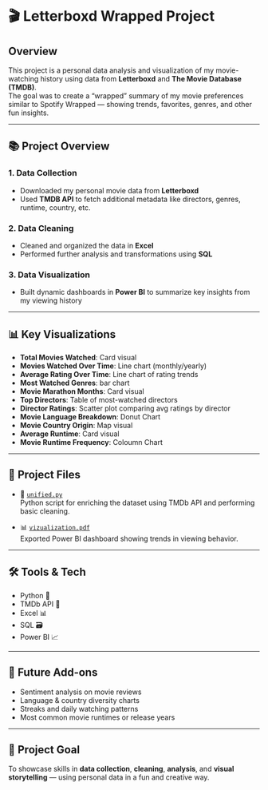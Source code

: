 # 🎬 Letterboxd Wrapped Project

## Overview
This project is a personal data analysis and visualization of my movie-watching history using data from **Letterboxd** and **The Movie Database (TMDB)**.  
The goal was to create a “wrapped” summary of my movie preferences similar to Spotify Wrapped — showing trends, favorites, genres, and other fun insights.

---

## 📚 Project Overview

### 1. Data Collection
- Downloaded my personal movie data from **Letterboxd**
- Used **TMDB API** to fetch additional metadata like directors, genres, runtime, country, etc.

### 2. Data Cleaning
- Cleaned and organized the data in **Excel**
- Performed further analysis and transformations using **SQL**

### 3. Data Visualization
- Built dynamic dashboards in **Power BI** to summarize key insights from my viewing history

---

## 📊 Key Visualizations
- **Total Movies Watched**: Card visual
- **Movies Watched Over Time**: Line chart (monthly/yearly)
- **Average Rating Over Time**: Line chart of rating trends
- **Most Watched Genres**: bar chart
- **Movie Marathon Months**: Card visual
- **Top Directors**: Table of most-watched directors
- **Director Ratings**: Scatter plot comparing avg ratings by director
- **Movie Language Breakdown**: Donut Chart
- **Movie Country Origin**: Map visual
- **Average Runtime**: Card visual
- **Movie Runtime Frequency**: Coloumn Chart
---

## 📁 Project Files

- 🐍 [`unified.py`](./Python/unified.py)  
  Python script for enriching the dataset using TMDb API and performing basic cleaning.

- 📊 [`vizualization.pdf`](./PowerBI/vizualization.pdf)  
  Exported Power BI dashboard showing trends in viewing behavior.

---

## 🛠️ Tools & Tech
- Python 🐍
- TMDb API 📡
- Excel 📊
- SQL 🗃️
- Power BI 📈

---

## 📌 Future Add-ons
- Sentiment analysis on movie reviews
- Language & country diversity charts
- Streaks and daily watching patterns
- Most common movie runtimes or release years

---

## 🚀 Project Goal
To showcase skills in **data collection**, **cleaning**, **analysis**, and **visual storytelling** — using personal data in a fun and creative way.

